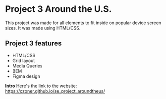 # Project 3 Around the U.S.

This project was made for all elements to fit inside on popular device screen sizes. It was made using HTML/CSS.

## Project 3 features

- HTML/CSS
- Grid layout
- Media Queries
- BEM
- Figma design

**Intro**
Here's the link to the website: https://czoner.github.io/se_project_aroundtheus/
